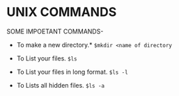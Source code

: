 # UNIX COMMANDS
SOME IMPOETANT COMMANDS- 
* To make a new directory.*
 `$mkdir <name of directory`
 
* To  List your files.
`$ls`

* To List your files in long format.
`$ls -l`

* To Lists all hidden files.
`$ls -a`



